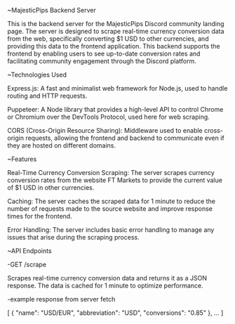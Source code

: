 ~MajesticPips Backend Server

This is the backend server for the MajesticPips Discord community landing page. The server is designed to scrape real-time currency conversion data from the web, specifically converting $1 USD to other currencies, and providing this data to the frontend application. This backend supports the frontend by enabling users to see up-to-date conversion rates and facilitating community engagement through the Discord platform.


~Technologies Used

Express.js: A fast and minimalist web framework for Node.js, used to handle routing and HTTP requests.

Puppeteer: A Node library that provides a high-level API to control Chrome or Chromium over the DevTools Protocol, used here for web scraping.

CORS (Cross-Origin Resource Sharing): Middleware used to enable cross-origin requests, allowing the frontend and backend to communicate even if they are hosted on different domains.


~Features

Real-Time Currency Conversion Scraping: The server scrapes currency conversion rates from the website FT Markets to provide the current value of $1 USD in other currencies.

Caching: The server caches the scraped data for 1 minute to reduce the number of requests made to the source website and improve response times for the frontend.

Error Handling: The server includes basic error handling to manage any issues that arise during the scraping process.

~API Endpoints

-GET /scrape

Scrapes real-time currency conversion data and returns it as a JSON response. The data is cached for 1 minute to optimize performance.

-example response from server fetch

[
  {
    "name": "USD/EUR",
    "abbreviation": "USD",
    "conversions": "0.85"
  },
  ...
]
